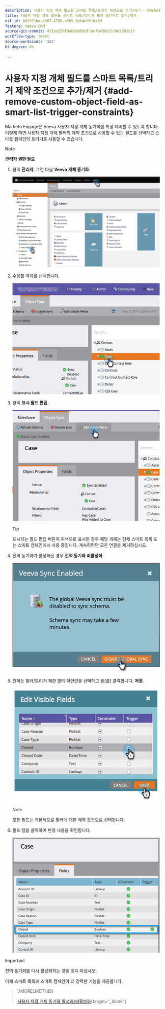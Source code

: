 ```yaml
---
description: 사용자 지정 개체 필드를 스마트 목록/트리거 제한으로 추가/제거 - Marketo 문서 - 제품 설명서
title: 사용자 지정 개체 필드를 스마트 목록/트리거 제약 조건으로 추가/제거
exl-id: b01923be-c307-4788-afb9-0eb4eb018a6d
feature: Veeva CRM
source-git-commit: 431bd258f9a68bbb9df7acf043085578d3d91b1f
workflow-type: tm+mt
source-wordcount: '181'
ht-degree: 0%

---
```


# 사용자 지정 개체 필드를 스마트 목록/트리거 제약 조건으로 추가/제거 {#add-remove-custom-object-field-as-smart-list-trigger-constraints}

Marketo Engage은 Veeva 사용자 지정 개체 동기화를 특정 제어할 수 있도록 합니다. 이렇게 하면 사용자 지정 개체 필터의 제약 조건으로 사용할 수 있는 필드를 선택하고 스마트 캠페인의 트리거로 사용할 수 있습니다.

>[!NOTE]
>
>**관리자 권한 필요**

1. 클릭 **관리자**, 그런 다음 **Veeva 개체 동기화**.

   ![](assets/add-remove-custom-object-field-as-smart-list-trigger-constraints-1.png)

1. 수정할 객체를 선택합니다.

   ![](assets/add-remove-custom-object-field-as-smart-list-trigger-constraints-2.png)

1. 클릭 **표시 필드 편집**.

   ![](assets/add-remove-custom-object-field-as-smart-list-trigger-constraints-3.png)

   >[!TIP]
   >
   >표시되는 필드 편집 버튼이 회색으로 표시된 경우 해당 개체는 현재 스마트 목록 또는 스마트 캠페인에서 사용 중입니다. 계속하려면 모든 연결을 제거하십시오.

1. 전역 동기화가 활성화된 경우 **전역 동기화 비활성화**.

   ![](assets/add-remove-custom-object-field-as-smart-list-trigger-constraints-4.png)

1. 원하는 필터/트리거 제한 옆의 확인란을 선택하고 을(를) 클릭합니다. **저장**.

   ![](assets/add-remove-custom-object-field-as-smart-list-trigger-constraints-5.png)

   >[!NOTE]
   >
   >모든 필드는 기본적으로 필터에 대한 제약 조건으로 선택됩니다.

1. 필드 탭을 클릭하여 변경 내용을 확인합니다.

   ![](assets/add-remove-custom-object-field-as-smart-list-trigger-constraints-6.png)

>[!IMPORTANT]
>
>전역 동기화를 다시 활성화하는 것을 잊지 마십시오!

이제 스마트 목록과 스마트 캠페인이 더 강력한 기능을 제공합니다.

>[!MORELIKETHIS]
>
>[사용자 지정 개체 동기화 활성화/비활성화](/help/marketo/product-docs/crm-sync/veeva-crm-sync/sync-details/enable-disable-custom-object-sync.md){target="_blank"}
